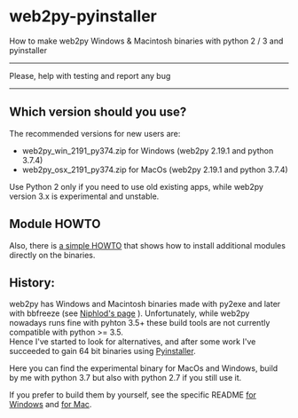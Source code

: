 # web2py-pyinstaller 
How to make web2py Windows & Macintosh binaries with python 2 / 3 and pyinstaller 

*********************************************
Please, help with testing and report any bug
*********************************************

## Which version should you use?

The recommended versions for new users are:

- web2py_win_2191_py374.zip for Windows  (web2py 2.19.1 and python 3.7.4)
- web2py_osx_2191_py374.zip for MacOs (web2py 2.19.1 and python 3.7.4)

Use Python 2 only if you need to use old existing apps, while web2py version 3.x is experimental and unstable.

## Module HOWTO
Also, there is [a simple HOWTO](https://github.com/nicozanf/web2py-pyinstaller/blob/master/HOWTO-modules.md) that shows how to install additional modules directly on the binaries.   
  
## History: 
web2py has Windows and Macintosh binaries made with py2exe and later with bbfreeze (see [Niphlod's page](http://www.web2pyslices.com/slice/show/1726/build-windows-binaries) ). Unfortunately, while web2py nowadays runs fine with pyhton 3.5+ these build tools are not currently compatible with python >= 3.5.  
Hence I've started to look for alternatives, and after some work I've succeeded to gain 64 bit binaries using [Pyinstaller](https://github.com/pyinstaller/pyinstaller).

Here you can find the experimental binary for MacOs and Windows, build by me with python 3.7 but also with python 2.7 if you still use it.

If you prefer to build them by yourself, see the specific README [for Windows](https://github.com/nicozanf/web2py-pyinstaller/blob/master/README_win.md) and [for Mac](https://github.com/nicozanf/web2py-pyinstaller/blob/master/README_mac.md).


